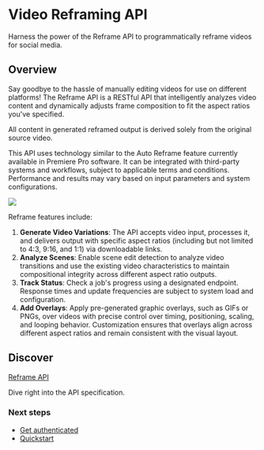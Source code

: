 <Hero slots="heading, text" background="rgb(233, 80, 80)"/>

# Video Reframing API

Harness the power of the Reframe API to programmatically reframe videos for social media.

## Overview

Say goodbye to the hassle of manually editing videos for use on different platforms! The Reframe API is a RESTful API that intelligently analyzes video content and dynamically adjusts frame composition to fit the aspect ratios you've specified.

<InlineAlert variant="info" slots="text"  />

All content in generated reframed output is derived solely from the original source video.

This API uses technology similar to the Auto Reframe feature currently available in Premiere Pro software. It can be integrated with third-party systems and workflows, subject to applicable terms and conditions. Performance and results may vary based on input parameters and system configurations.

![](reframe.gif)

Reframe features include:

1. **Generate Video Variations**: The API accepts video input, processes it, and delivers output with specific aspect ratios (including but not limited to 4:3, 9:16, and 1:1) via downloadable links.
2. **Analyze Scenes**: Enable scene edit detection to analyze video transitions and use the existing video characteristics to maintain compositional integrity across different aspect ratio outputs.
3. **Track Status**: Check a job's progress using a designated endpoint. Response times and update frequencies are subject to system load and configuration.
4. **Add Overlays**: Apply pre-generated graphic overlays, such as GIFs or PNGs, over videos with precise control over timing, positioning, scaling, and looping behavior. Customization ensures that overlays align across different aspect ratios and remain consistent with the visual layout.

<DiscoverBlock width="100%" slots="heading, link, text"/>

## Discover

[Reframe API](./api/reframe.md)

Dive right into the API specification.

<Resources slots="heading, links"/>

### Next steps

* [Get authenticated](./getting_started/index.md)
* [Quickstart](./guides/index.md)
